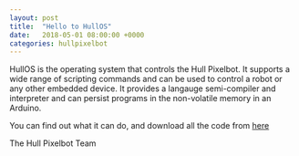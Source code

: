 ```yaml
---
layout: post
title:  "Hello to HullOS"
date:   2018-05-01 08:00:00 +0000
categories: hullpixelbot
---
```


HullOS is the operating system that controls the Hull Pixelbot. It supports a wide range of scripting commands and can be used to control a robot or any other embedded device. It provides a langauge semi-compiler and interpreter and can persist programs in the non-volatile memory in an Arduino. 

You can find out what it can do, and download all the code from [here](https://github.com/HullPixelbot/HullOS)

The Hull Pixelbot Team